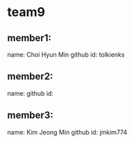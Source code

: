 # team9

## member1:

name: Choi Hyun Min
github id: tolkienks

## member2:

name:
github id:

## member3:

name: Kim Jeong Min
github id: jmkim774
